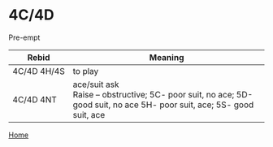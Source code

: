# 4C/4D

Pre-empt

| Rebid | Meaning |
|---|---|
| 4C/4D&nbsp;4H/4S | to play |
| 4C/4D&nbsp;4NT | ace/suit ask<br/>Raise – obstructive; 5C- poor suit, no ace;  5D-good suit, no ace 5H- poor suit, ace; 5S- good suit, ace |

[Home](../index.md)
